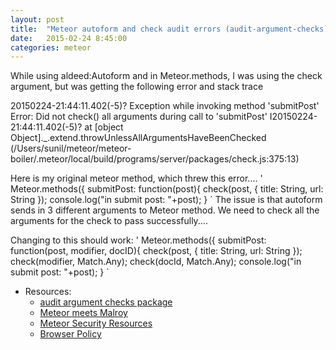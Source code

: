 ```yaml
---
layout: post
title:  "Meteor autoform and check audit errors (audit-argument-checks) "
date:   2015-02-24 8:45:00
categories: meteor
---
```


While using aldeed:Autoform and in  Meteor.methods, I was using the check argument, but was getting the following  error and stack trace

20150224-21:44:11.402(-5)? Exception while invoking method 'submitPost' Error: Did not check() all arguments during call to 'submitPost'
I20150224-21:44:11.402(-5)?   at [object Object]._.extend.throwUnlessAllArgumentsHaveBeenChecked (/Users/sunil/meteor/meteor-boiler/.meteor/local/build/programs/server/packages/check.js:375:13)

Here is my original meteor method, which threw this error....
'
Meteor.methods({
	submitPost: function(post){
		check(post, {
			title: String,
			url: String
		});
		console.log("in submit post: "+post);
	}
`
The issue is that autoform sends in 3 different arguments to Meteor method. We need to check all the arguments for the check to pass successfully....

Changing to this should work:
'
Meteor.methods({
	submitPost: function(post, modifier, docID){
		check(post, {
			title: String,
			url: String
		});
		check(modifier, Match.Any);
		check(docId, Match.Any);
		console.log("in submit post: "+post);
	}
`
- Resources:
   - [audit argument checks package][check]
   - [Meteor meets Malroy][emily]
   - [Meteor Security Resources][security-resources]
   - [Browser Policy][browser-policy]



[check]: https://atmospherejs.com/meteor/audit-argument-checks
[emily]: http://www.slideshare.net/emilystark/meteor-meets-mallory
[security-resources]: http://security-resources.meteor.com
[browser-policy]: https://atmospherejs.com/meteor/browser-policy


